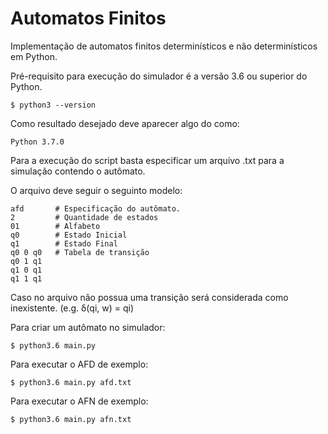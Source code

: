 # Automatos Finitos
Implementação de automatos finitos determinísticos e não determinísticos em Python.

Pré-requisito para execução do simulador é a versão 3.6 ou superior do Python.

```
$ python3 --version
```

Como resultado desejado deve aparecer algo do como:

```
Python 3.7.0
```

Para a execução do script basta especificar um arquivo .txt para a simulação contendo o autômato.

O arquivo deve seguir o seguinto modelo:

```
afd       # Especificação do autômato.
2         # Quantidade de estados
01        # Alfabeto
q0        # Estado Inicial
q1        # Estado Final
q0 0 q0   # Tabela de transição
q0 1 q1
q1 0 q1
q1 1 q1
```
Caso no arquivo não possua uma transição será considerada como inexistente. (e.g. δ(qi, w) = qi)

Para criar um autômato no simulador:
```
$ python3.6 main.py
```

Para executar o AFD de exemplo:
```
$ python3.6 main.py afd.txt
```

Para executar o AFN de exemplo:
```
$ python3.6 main.py afn.txt
```

